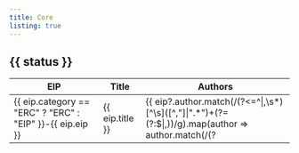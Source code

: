 ```yaml
---
title: Core
listing: true
---
```


<!-- markdownlint-disable no-inline-html reference-links-images no-reversed-links -->

<div v-for="status in $frontmatter.statuses">
    <h2>{{ status }}</h2>
    <table style="width: 100%; display: table;">
        <thead>
            <tr>
                <th>EIP</th>
                <th>Title</th>
                <th>Authors</th>
            </tr>
        </thead>
        <tbody>
            <tr v-for="eip of $frontmatter.eips.filter(eip => eip.status == status && eip.category == "Core")">
                <td><a :href="`./eip-${eip.eip}`">{{ eip.category == "ERC" ? "ERC" : "EIP" }}-{{ eip.eip }}</a></td>
                <td>{{ eip.title }}</td>
                <td>{{ eip?.author.match(/(?<=^|,\s*)[^\s]([^,"]|".*")+(?=(?:$|,))/g).map(author => author.match(/(?<![(<].*)[^\s(<][^(<]*\w/g)[0]).join(", ") }}</td>
            </tr>
        </tbody>
    </table>
</div>
